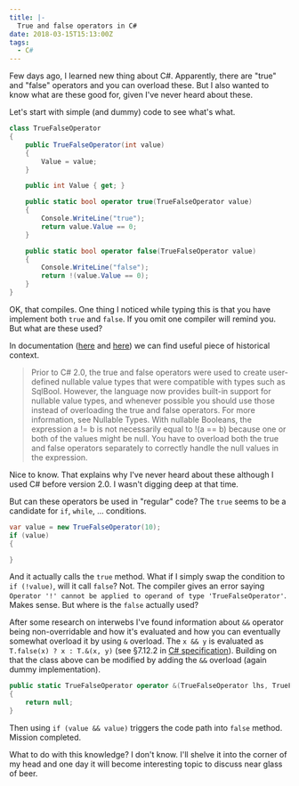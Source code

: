 ```yaml
---
title: |-
  True and false operators in C#
date: 2018-03-15T15:13:00Z
tags:
  - C#
---
```

Few days ago, I learned new thing about C#. Apparently, there are "true" and "false" operators and you can overload these. But I also wanted to know what are these good for, given I've never heard about these.

<!-- excerpt -->

Let's start with simple (and dummy) code to see what's what.

```csharp
class TrueFalseOperator
{
	public TrueFalseOperator(int value)
	{
		Value = value;
	}

	public int Value { get; }

	public static bool operator true(TrueFalseOperator value)
	{
		Console.WriteLine("true");
		return value.Value == 0;
	}

	public static bool operator false(TrueFalseOperator value)
	{
		Console.WriteLine("false");
		return !(value.Value == 0);
	}
}
```

OK, that compiles. One thing I noticed while typing this is that you have implement both `true` and `false`. If you omit one compiler will remind you. But what are these used?

In documentation ([here][2] and [here][3]) we can find useful piece of historical context.

> Prior to C# 2.0, the true and false operators were used to create user-defined nullable value types that were compatible with types such as SqlBool. However, the language now provides built-in support for nullable value types, and whenever possible you should use those instead of overloading the true and false operators. For more information, see Nullable Types. With nullable Booleans, the expression a != b is not necessarily equal to !(a == b) because one or both of the values might be null. You have to overload both the true and false operators separately to correctly handle the null values in the expression.

Nice to know. That explains why I've never heard about these although I used C# before version 2.0. I wasn't digging deep at that time.

But can these operators be used in "regular" code? The `true` seems to be a candidate for `if`, `while`, ... conditions.

```csharp
var value = new TrueFalseOperator(10);
if (value)
{

}
```

And it actually calls the `true` method. What if I simply swap the condition to `if (!value)`, will it call `false`? Not. The compiler gives an error saying `Operator '!' cannot be applied to operand of type 'TrueFalseOperator'`. Makes sense. But where is the `false` actually used?

After some research on interwebs I've found information about `&&` operator being non-overridable and how it's evaluated and how you can eventually somewhat overload it by using `&` overload. The `x && y` is evaluated as `T.false(x) ? x : T.&(x, y)` (see §7.12.2 in [C# specification][1]). Building on that the class above can be modified by adding the `&&` overload (again dummy implementation).

```csharp
public static TrueFalseOperator operator &(TrueFalseOperator lhs, TrueFalseOperator rhs)
{
	return null;
}
```

Then using `if (value && value)` triggers the code path into `false` method. Mission completed.

What to do with this knowledge? I don't know. I'll shelve it into the corner of my head and one day it will become interesting topic to discuss near glass of beer.

[1]: https://www.microsoft.com/en-us/download/details.aspx?id=7029
[2]: https://docs.microsoft.com/en-us/dotnet/csharp/language-reference/keywords/true-operator
[3]: https://docs.microsoft.com/en-us/dotnet/csharp/language-reference/keywords/false-operator
